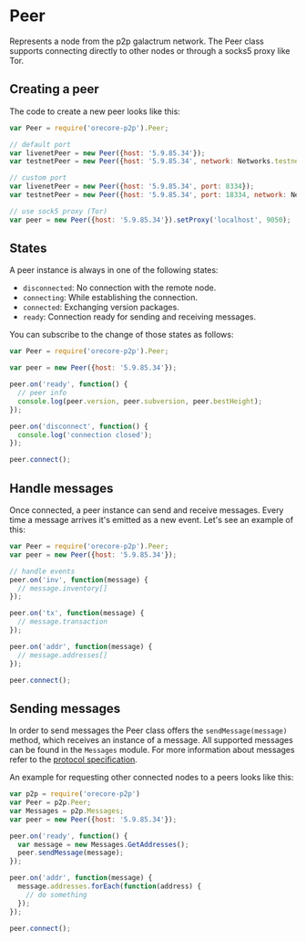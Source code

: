 # Peer
Represents a node from the p2p galactrum network. The Peer class supports connecting directly to other nodes or through a socks5 proxy like Tor.

## Creating a peer
The code to create a new peer looks like this:

```javascript
var Peer = require('orecore-p2p').Peer;

// default port
var livenetPeer = new Peer({host: '5.9.85.34'});
var testnetPeer = new Peer({host: '5.9.85.34', network: Networks.testnet});

// custom port
var livenetPeer = new Peer({host: '5.9.85.34', port: 8334});
var testnetPeer = new Peer({host: '5.9.85.34', port: 18334, network: Networks.testnet});

// use sock5 proxy (Tor)
var peer = new Peer({host: '5.9.85.34'}).setProxy('localhost', 9050);
```

## States
A peer instance is always in one of the following states:
- `disconnected`: No connection with the remote node.
- `connecting`: While establishing the connection.
- `connected`: Exchanging version packages.
- `ready`: Connection ready for sending and receiving messages.

You can subscribe to the change of those states as follows:

```javascript
var Peer = require('orecore-p2p').Peer;

var peer = new Peer({host: '5.9.85.34'});

peer.on('ready', function() {
  // peer info
  console.log(peer.version, peer.subversion, peer.bestHeight);
});

peer.on('disconnect', function() {
  console.log('connection closed');
});

peer.connect();
```

## Handle messages
Once connected, a peer instance can send and receive messages. Every time a message arrives it's emitted as a new event. Let's see an example of this:

```javascript
var Peer = require('orecore-p2p').Peer;
var peer = new Peer({host: '5.9.85.34'});

// handle events
peer.on('inv', function(message) {
  // message.inventory[]
});

peer.on('tx', function(message) {
  // message.transaction
});

peer.on('addr', function(message) {
  // message.addresses[]
});

peer.connect();
```

## Sending messages
In order to send messages the Peer class offers the `sendMessage(message)` method, which receives an instance of a message. All supported messages can be found in the `Messages` module. For more information about messages refer to the [protocol specification](https://en.bitcoin.it/wiki/Protocol_specification).

An example for requesting other connected nodes to a peers looks like this:

```javascript
var p2p = require('orecore-p2p')
var Peer = p2p.Peer;
var Messages = p2p.Messages;
var peer = new Peer({host: '5.9.85.34'});

peer.on('ready', function() {
  var message = new Messages.GetAddresses();
  peer.sendMessage(message);
});

peer.on('addr', function(message) {
  message.addresses.forEach(function(address) {
    // do something
  });
});

peer.connect();
```
